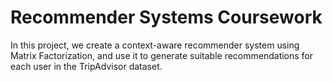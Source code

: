 # Recommender Systems Coursework

In this project, we create a context-aware recommender system using Matrix Factorization, and use it to generate suitable recommendations for each user in the TripAdvisor dataset.
